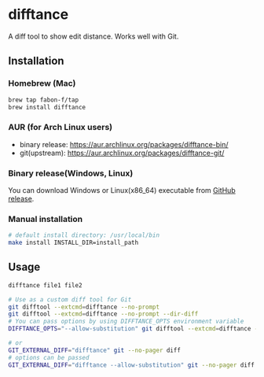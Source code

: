 # difftance

A diff tool to show edit distance. Works well with Git.

## Installation

### Homebrew (Mac)

```sh
brew tap fabon-f/tap
brew install difftance
```

### AUR (for Arch Linux users)

* binary release: https://aur.archlinux.org/packages/difftance-bin/
* git(upstream): https://aur.archlinux.org/packages/difftance-git/

### Binary release(Windows, Linux)

You can download Windows or Linux(x86_64) executable from [GitHub release](https://github.com/fabon-f/difftance/releases).

### Manual installation

```sh
# default install directory: /usr/local/bin
make install INSTALL_DIR=install_path
```

## Usage

```sh
difftance file1 file2

# Use as a custom diff tool for Git
git difftool --extcmd=difftance --no-prompt
git difftool --extcmd=difftance --no-prompt --dir-diff
# You can pass options by using DIFFTANCE_OPTS environment variable
DIFFTANCE_OPTS="--allow-substitution" git difftool --extcmd=difftance --no-prompt

# or
GIT_EXTERNAL_DIFF="difftance" git --no-pager diff
# options can be passed
GIT_EXTERNAL_DIFF="difftance --allow-substitution" git --no-pager diff
```
